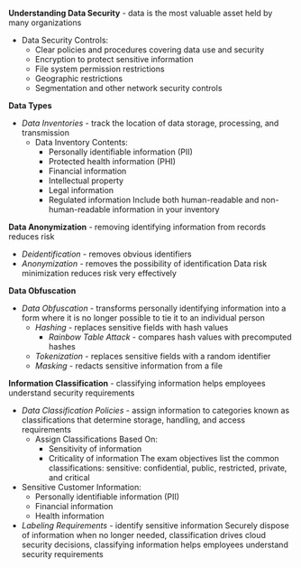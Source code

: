 **Understanding Data Security** - data is the most valuable asset held by many organizations
- Data Security Controls:
	- Clear policies and procedures covering data use and security
	- Encryption to protect sensitive information
	- File system permission restrictions
	- Geographic restrictions
	- Segmentation and other network security controls

**Data Types**
- *Data Inventories* - track the location of data storage, processing, and transmission
	- Data Inventory Contents:
		- Personally identifiable information (PII)
		- Protected health information (PHI)
		- Financial information
		- Intellectual property
		- Legal information
		- Regulated information
	Include both human-readable and non-human-readable information in your inventory

**Data Anonymization** - removing identifying information from records reduces risk
- *Deidentification* - removes obvious identifiers
- *Anonymization* - removes the possibility of identification
Data risk minimization reduces risk very effectively

**Data Obfuscation**
- *Data Obfuscation* - transforms personally identifying information into a form where it is no longer possible to tie it to an individual person
	- *Hashing* - replaces sensitive fields with hash values
		- *Rainbow Table Attack* - compares hash values with precomputed hashes
	- *Tokenization* - replaces sensitive fields with a random identifier
	- *Masking* - redacts sensitive information from a file

**Information Classification** - classifying information helps employees understand security requirements
- *Data Classification Policies* - assign information to categories known as classifications that determine storage, handling, and access requirements
	- Assign Classifications Based On:
		- Sensitivity of information
		- Criticality of information
	The exam objectives list the common classifications: sensitive: confidential, public, restricted, private, and critical
- Sensitive Customer Information:
	- Personally identifiable information (PII)
	- Financial information
	- Health information
- *Labeling Requirements* - identify sensitive information
Securely dispose of information when no longer needed, classification drives cloud security decisions, classifying information helps employees understand security requirements